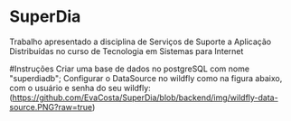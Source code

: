 # SuperDia
Trabalho apresentado a disciplina de Serviços de Suporte a Aplicação Distribuídas no curso de Tecnologia em Sistemas para Internet

#Instruções
Criar uma base de dados no postgreSQL com nome "superdiadb";
Configurar o DataSource no wildfly como na figura abaixo, com o usuário e senha do seu wildfly:
(https://github.com/EvaCosta/SuperDia/blob/backend/img/wildfly-data-source.PNG?raw=true)


